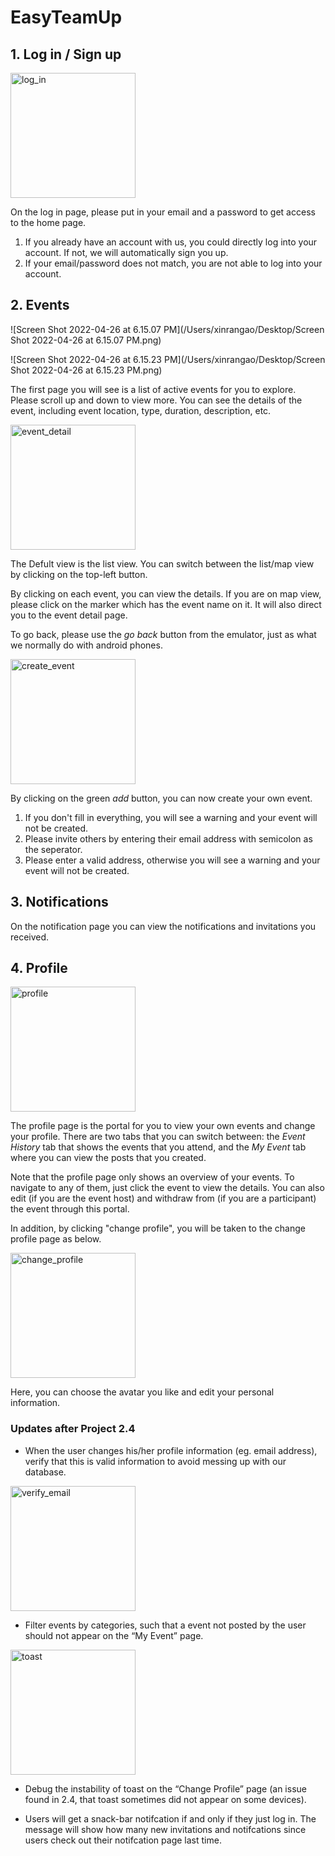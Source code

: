 # EasyTeamUp
## 1. Log in / Sign up
<img src="img/log_in.png" alt="log_in" width="200"/>

On the log in page, please put in your email and a password to get access to the home page.

1. If you already have an account with us, you could directly log into your account. If not, we will automatically sign you up.
2. If your email/password does not match, you are not able to log into your account.

## 2. Events

![Screen Shot 2022-04-26 at 6.15.07 PM](/Users/xinrangao/Desktop/Screen Shot 2022-04-26 at 6.15.07 PM.png)

![Screen Shot 2022-04-26 at 6.15.23 PM](/Users/xinrangao/Desktop/Screen Shot 2022-04-26 at 6.15.23 PM.png)

The first page you will see is a list of active events for you to explore. Please scroll up and down to view more. You can see the details of the event, including event location, type, duration, description, etc.

<img src="img/event_detail.png" alt="event_detail" width="200"/>

The Defult view is the list view. You can switch between the list/map view by clicking on the top-left button.

By clicking on each event, you can view the details. If you are on map view, please click on the marker which has the event name on it. It will also direct you to the event detail page.

To go back, please use the *go back* button from the emulator, just as what we normally do with android phones.

<img src="img/create_event.png" alt="create_event" width="200"/>

By clicking on the green *add* button, you can now create your own event.

1. If you don't fill in everything, you will see a warning and your event will not be created.
2. Please invite others by entering their email address with semicolon as the seperator.
3. Please enter a valid address, otherwise you will see a warning and your event will not be created.

## 3. Notifications
On the notification page you can view the notifications and invitations you received.

## 4. Profile
<img src="img/profile.png" alt="profile" width="200"/>

The profile page is the portal for you to view your own events and change your profile. There are two tabs that you can switch between: the *Event History* tab that shows the events that you attend, and the *My Event* tab where you can view the posts that you created. 

Note that the profile page only shows an overview of your events. To navigate to any of them, just click the event to view the details. You can also edit (if you are the event host) and withdraw from (if you are a participant) the event through this portal.
 
In addition, by clicking "change profile", you will be taken to the change profile page as below.

<img src="img/change_profile.png" alt="change_profile" width="200"/>

Here, you can choose the avatar you like and edit your personal information.

### Updates after Project 2.4
- When the user changes his/her profile information (eg. email address), verify that this is valid information to avoid messing up with our database.

<img src="img/verify_email.png" alt="verify_email" width="200"/>

- Filter events by categories, such that a event not posted by the user should not appear on the “My Event” page.

<img src="img/toast.png" alt="toast" width="200"/>

- Debug the instability of toast on the “Change Profile” page (an issue found in 2.4, that toast sometimes did not appear on some devices).

- Users will get a snack-bar notifcation if and only if they just log in. The message will show how many new invitations and notifcations since users check out their notifcation page last time. 

